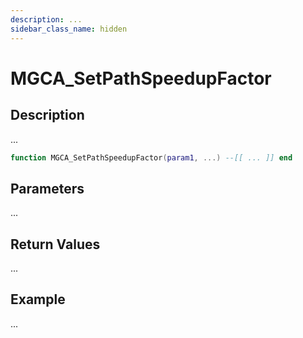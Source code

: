 ```yaml
---
description: ...
sidebar_class_name: hidden
---
```


# MGCA_SetPathSpeedupFactor

## Description

...

```lua
function MGCA_SetPathSpeedupFactor(param1, ...) --[[ ... ]] end
```

## Parameters

...

## Return Values

...

## Example

...

